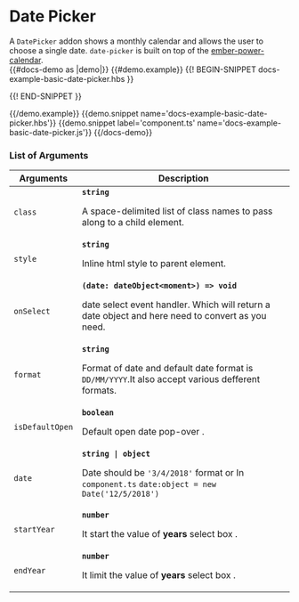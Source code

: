 # Date Picker
<div class="bp3-running-text bp3-text-large">
    A <code>DatePicker</code> addon shows a monthly calendar and allows the user to choose a single date.
    <code>date-picker</code> is built on top of the
     <a href="https://ember-power-calendar.com/">ember-power-calendar</a>.

</div>
{{#docs-demo as |demo|}}
{{#demo.example}}
{{! BEGIN-SNIPPET docs-example-basic-date-picker.hbs }}

<div class="demo-container">
    <div class="docs-example-frame docs-example-frame-row">
        <div class="docs-example">
            <div class='webkit-box-div'>
                <div class='btn-bottom-padding'>
                    <DatePicker @onSelect={{action 'selectDate' }}></DatePicker>
                </div>
            </div>
        </div>
    </div>
</div>

{{! END-SNIPPET }}

{{/demo.example}}
{{demo.snippet name='docs-example-basic-date-picker.hbs'}}
{{demo.snippet label='component.ts' name='docs-example-basic-date-picker.js'}}
{{/docs-demo}}

### List of Arguments


<div class="docs-modifiers-table bp3-running-text">
    <table class="bp3-html-table">
        <thead>
            <tr>
                <th>Arguments</th>
                <th>Description</th>
            </tr>
        </thead>
        <tbody>
            <tr>
                <td class="docs-prop-name"><code>class</code></td>
                <td class="docs-prop-details"><code
                        class="docs-prop-type"><strong>string</strong><em class="docs-prop-default bp3-text-muted"></em></code>
                    <div class="docs-prop-description">
                        <div class="docs-section">
                            <div class="bp3-running-text">
                                <p>A space-delimited list of class names to pass along to a child element.</p>
                            </div>
                        </div>
                    </div>
                </td>
            </tr>
            <tr>
                <td class="docs-prop-name"><code>style</code></td>
                <td class="docs-prop-details"><code
                        class="docs-prop-type"><strong>string</strong><em class="docs-prop-default bp3-text-muted"></em></code>
                    <div class="docs-prop-description">
                        <div class="docs-section">
                            <div class="bp3-running-text">
                                <p>Inline html style to parent element.</p>
                            </div>
                        </div>
                    </div>
                </td>
            </tr>
            <tr>
                <td class="docs-prop-name"><code>onSelect</code></td>
                <td class="docs-prop-details"><code
                        class="docs-prop-type"><strong>(date: dateObject&lt;moment&gt;) =&gt; void</strong><em class="docs-prop-default bp3-text-muted"></em></code>
                    <div class="docs-prop-description">
                        <div class="docs-section">
                            <div class="bp3-running-text">
                                <p>date select event handler. Which will return a date object and here need to convert
                                    as you need.</p>
                            </div>
                        </div>
                    </div>
                </td>
            </tr>
            <tr>
                <td class="docs-prop-name"><code>format</code></td>
                <td class="docs-prop-details"><code
                        class="docs-prop-type"><strong>string</strong><em class="docs-prop-default bp3-text-muted"></em></code>
                    <div class="docs-prop-description">
                        <div class="docs-section">
                            <div class="bp3-running-text">
                                <p>Format of date and default date format is <code>DD/MM/YYYY</code>.It also accept
                                    various defferent formats.</p>
                            </div>
                        </div>
                    </div>
                </td>
            </tr>
            <tr>
                <td class="docs-prop-name"><code>isDefaultOpen</code></td>
                <td class="docs-prop-details"><code
                        class="docs-prop-type"><strong>boolean</strong><em class="docs-prop-default bp3-text-muted"></em></code>
                    <div class="docs-prop-description">
                        <div class="docs-section">
                            <div class="bp3-running-text">
                                <p>Default open date pop-over .</p>
                            </div>
                        </div>
                    </div>
                </td>
            </tr>
            <tr>
                <td class="docs-prop-name"><code>date</code></td>
                <td class="docs-prop-details"><code
                        class="docs-prop-type"><strong>string | object</strong><em class="docs-prop-default bp3-text-muted"></em></code>
                    <div class="docs-prop-description">
                        <div class="docs-section">
                            <div class="bp3-running-text">
                                <p>Date should be <code>'3/4/2018'</code> format or In <code> component.ts</code>
                                    <code>date:object = new Date('12/5/2018')</code></p>
                            </div>
                        </div>
                    </div>
                </td>
            </tr>
            <tr>
                <td class="docs-prop-name"><code>startYear</code></td>
                <td class="docs-prop-details"><code
                        class="docs-prop-type"><strong>number</strong><em class="docs-prop-default bp3-text-muted"></em></code>
                    <div class="docs-prop-description">
                        <div class="docs-section">
                            <div class="bp3-running-text">
                                <p>It start the value of <strong>years</strong> select box .</p>
                            </div>
                        </div>
                    </div>
                </td>
            </tr>
            <tr>
                <td class="docs-prop-name"><code>endYear</code></td>
                <td class="docs-prop-details"><code
                        class="docs-prop-type"><strong>number</strong><em class="docs-prop-default bp3-text-muted"></em></code>
                    <div class="docs-prop-description">
                        <div class="docs-section">
                            <div class="bp3-running-text">
                                <p>It limit the value of <strong>years</strong> select box .</p>
                            </div>
                        </div>
                    </div>
                </td>
            </tr>
        </tbody>
    </table>
    <br>
</div>